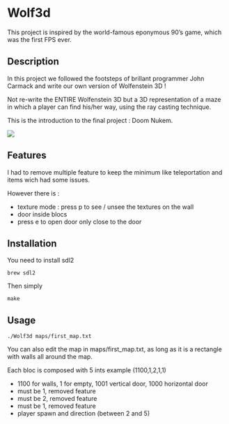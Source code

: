 # Wolf3d
This project is inspired by the world-famous eponymous 90’s game, which was the first FPS ever.


## Description 

In this project we followed the footsteps of brillant programmer John Carmack and write our own version of Wolfenstein 3D !

Not re-write the ENTIRE Wolfenstein 3D but a 3D representation of a maze in which a player can find his/her way, using the ray casting technique.

This is the introduction to the final project : Doom Nukem.

![](wolf3d.gif)

## Features

I had to remove multiple feature to keep the minimum like teleportation and items wich had some issues.

However there is :
- texture mode : press p to see / unsee the textures on the wall
- door inside blocs
- press e to open door only close to the door

## Installation 

You need to install sdl2 
```
brew sdl2
```
Then simply
```
make
```

## Usage 
```
./Wolf3d maps/first_map.txt
```
You can also edit the map in maps/first_map.txt, as long as it is a rectangle with walls all around the map.

Each bloc is composed with 5 ints example (1100,1,2,1,1)

- 1100 for walls, 1 for empty, 1001 vertical door, 1000 horizontal door
- must be 1, removed feature
- must be 2, removed feature
- must be 1, removed feature
- player spawn and direction (between 2 and 5)

